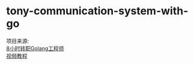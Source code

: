 # tony-communication-system-with-go
项目来源:  
[8小时转职Golang工程师](https://www.yuque.com/aceld/mo95lb/dsk886)  
[视频教程](https://www.bilibili.com/video/BV1gf4y1r79E/?vd_source=2c63e1280b5751ea92d37438e07b7e56)